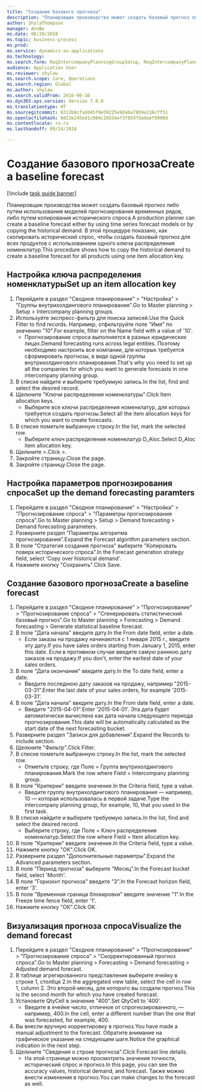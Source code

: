 ```yaml
--- 
title: "Создание базового прогноза"
description: "Планировщик производства может создать базовый прогноз либо путем использования моделей прогнозирования временных рядов, либо путем копирования исторического спроса."
author: ShylaThompson
manager: AnnBe
ms.date: 08/29/2018
ms.topic: business-process
ms.prod: 
ms.service: dynamics-ax-applications
ms.technology: 
ms.search.form: ReqIntercompanyPlanningGroupSetup, ReqIntercompanyPlanningGroupAllocKeys, ReqDemPlanForecastParameters, ReqDemPlanCreateForecastDialog, SysQueryForm, ReqDemPlanForecastViewer
audience: Application User
ms.reviewer: shylaw
ms.search.scope: Core, Operations
ms.search.region: Global
ms.author: shylaw
ms.search.validFrom: 2016-06-30
ms.dyn365.ops.version: Version 7.0.0
ms.translationtype: HT
ms.sourcegitcommit: 0312b8cfadd45f8e59225e9daba78b9e216cff51
ms.openlocfilehash: 0d23e245ed1c084c26554ef3f859fdadaef9990d
ms.contentlocale: ru-ru
ms.lasthandoff: 09/14/2018

---
```

# <a name="create-a-baseline-forecast"></a><span data-ttu-id="68b22-103">Создание базового прогноза</span><span class="sxs-lookup"><span data-stu-id="68b22-103">Create a baseline forecast</span></span>

[!include [task guide banner](../../includes/task-guide-banner.md)]

<span data-ttu-id="68b22-104">Планировщик производства может создать базовый прогноз либо путем использования моделей прогнозирования временных рядов, либо путем копирования исторического спроса.</span><span class="sxs-lookup"><span data-stu-id="68b22-104">A production planner can create a baseline forecast either by using time series forecast models or by copying the historical demand.</span></span> <span data-ttu-id="68b22-105">В этой процедуре показано, как скопировать исторический спрос, чтобы создать базовый прогноз для всех продуктов с использованием одного ключа распределения номенклатур.</span><span class="sxs-lookup"><span data-stu-id="68b22-105">This procedure shows how to copy the historical demand to create a baseline forecast for all products using one item allocation key.</span></span> 


## <a name="set-up-an-item-allocation-key"></a><span data-ttu-id="68b22-106">Настройка ключа распределения номенклатуры</span><span class="sxs-lookup"><span data-stu-id="68b22-106">Set up an item allocation key</span></span>
1. <span data-ttu-id="68b22-107">Перейдите в раздел "Сводное планирование" > "Настройка" > "Группы внутрихолдингового планирования".</span><span class="sxs-lookup"><span data-stu-id="68b22-107">Go to Master planning > Setup > Intercompany planning groups.</span></span>
2. <span data-ttu-id="68b22-108">Используйте экспресс-фильтр для поиска записей.</span><span class="sxs-lookup"><span data-stu-id="68b22-108">Use the Quick Filter to find records.</span></span> <span data-ttu-id="68b22-109">Например, отфильтруйте поле "Имя" по значению "10".</span><span class="sxs-lookup"><span data-stu-id="68b22-109">For example, filter on the Name field with a value of '10'.</span></span>
    * <span data-ttu-id="68b22-110">Прогнозирование спроса выполняется в разных юридических лицах.</span><span class="sxs-lookup"><span data-stu-id="68b22-110">Demand forecasting runs across legal entities.</span></span> <span data-ttu-id="68b22-111">Поэтому необходимо настроить все компании, для которых требуется сформировать прогнозы, в виде одной группы внутрихолдингового планирования.</span><span class="sxs-lookup"><span data-stu-id="68b22-111">That's why you need to set up all the companies for which you want to generate forecasts in one intercompany planning group.</span></span>  
3. <span data-ttu-id="68b22-112">В списке найдите и выберите требуемую запись.</span><span class="sxs-lookup"><span data-stu-id="68b22-112">In the list, find and select the desired record.</span></span>
4. <span data-ttu-id="68b22-113">Щелкните "Ключи распределения номенклатуры".</span><span class="sxs-lookup"><span data-stu-id="68b22-113">Click Item allocation keys.</span></span>
    * <span data-ttu-id="68b22-114">Выберите все ключи распределения номенклатур, для которых требуется создать прогнозы.</span><span class="sxs-lookup"><span data-stu-id="68b22-114">Select all the item allocation keys for which you want to create forecasts.</span></span>  
5. <span data-ttu-id="68b22-115">В списке пометьте выбранную строку.</span><span class="sxs-lookup"><span data-stu-id="68b22-115">In the list, mark the selected row.</span></span>
    * <span data-ttu-id="68b22-116">Выберите ключ распределения номенклатур D_Aloc.</span><span class="sxs-lookup"><span data-stu-id="68b22-116">Select D_Aloc item allocation key.</span></span>  
6. <span data-ttu-id="68b22-117">Щелкните >.</span><span class="sxs-lookup"><span data-stu-id="68b22-117">Click >.</span></span>
7. <span data-ttu-id="68b22-118">Закройте страницу.</span><span class="sxs-lookup"><span data-stu-id="68b22-118">Close the page.</span></span>
8. <span data-ttu-id="68b22-119">Закройте страницу.</span><span class="sxs-lookup"><span data-stu-id="68b22-119">Close the page.</span></span>

## <a name="set-up-the-demand-forecasting-paramters"></a><span data-ttu-id="68b22-120">Настройка параметров прогнозирования спроса</span><span class="sxs-lookup"><span data-stu-id="68b22-120">Set up the demand forecasting paramters</span></span>
1. <span data-ttu-id="68b22-121">Перейдите в раздел "Сводное планирование" > "Настройка" > "Прогнозирование спроса" > "Параметры прогнозирования спроса".</span><span class="sxs-lookup"><span data-stu-id="68b22-121">Go to Master planning > Setup > Demand forecasting > Demand forecasting parameters.</span></span>
2. <span data-ttu-id="68b22-122">Разверните раздел "Параметры алгоритма прогнозирования".</span><span class="sxs-lookup"><span data-stu-id="68b22-122">Expand the Forecast algorithm parameters section.</span></span>
3. <span data-ttu-id="68b22-123">В поле "Стратегия создания прогноза" выберите "Копировать поверх исторического спроса".</span><span class="sxs-lookup"><span data-stu-id="68b22-123">In the Forecast generation strategy field, select 'Copy over historical demand'.</span></span>
4. <span data-ttu-id="68b22-124">Нажмите кнопку "Сохранить".</span><span class="sxs-lookup"><span data-stu-id="68b22-124">Click Save.</span></span>

## <a name="create-a-baseline-forecast"></a><span data-ttu-id="68b22-125">Создание базового прогноза</span><span class="sxs-lookup"><span data-stu-id="68b22-125">Create a baseline forecast</span></span>
1. <span data-ttu-id="68b22-126">Перейдите в раздел "Сводное планирование" > "Прогнозирование" > "Прогнозирование спроса" > "Сгенерировать статистический базовый прогноз".</span><span class="sxs-lookup"><span data-stu-id="68b22-126">Go to Master planning > Forecasting > Demand forecasting > Generate statistical baseline forecast.</span></span>
2. <span data-ttu-id="68b22-127">В поле "Дата начала" введите дату.</span><span class="sxs-lookup"><span data-stu-id="68b22-127">In the From date field, enter a date.</span></span>
    * <span data-ttu-id="68b22-128">Если заказы на продажу начинаются с 1 января 2015 г., введите эту дату.</span><span class="sxs-lookup"><span data-stu-id="68b22-128">If you have sales orders starting from January 1, 2015, enter this date.</span></span> <span data-ttu-id="68b22-129">Если в противном случае введите самую раннюю дату заказов на продажу.</span><span class="sxs-lookup"><span data-stu-id="68b22-129">If you don't, enter the earliest date of your sales orders.</span></span>  
3. <span data-ttu-id="68b22-130">В поле "Дата окончания" введите дату.</span><span class="sxs-lookup"><span data-stu-id="68b22-130">In the To date field, enter a date.</span></span>
    * <span data-ttu-id="68b22-131">Введите последнюю дату заказов на продажу, например "2015-03-31".</span><span class="sxs-lookup"><span data-stu-id="68b22-131">Enter the last date of your sales orders, for example '2015-03-31'.</span></span>  
4. <span data-ttu-id="68b22-132">В поле "Дата начала" введите дату.</span><span class="sxs-lookup"><span data-stu-id="68b22-132">In the From date field, enter a date.</span></span>
    * <span data-ttu-id="68b22-133">Введите "2015-04-01".</span><span class="sxs-lookup"><span data-stu-id="68b22-133">Enter '2015-04-01'.</span></span> <span data-ttu-id="68b22-134">Эта дата будет автоматически вычислена как дата начала следующего периода прогнозирования.</span><span class="sxs-lookup"><span data-stu-id="68b22-134">This date will be automatically calculated as the start date of the next forecasting bucket.</span></span>  
5. <span data-ttu-id="68b22-135">Разверните раздел "Записи для добавления".</span><span class="sxs-lookup"><span data-stu-id="68b22-135">Expand the Records to include section.</span></span>
6. <span data-ttu-id="68b22-136">Щелкните "Фильтр".</span><span class="sxs-lookup"><span data-stu-id="68b22-136">Click Filter.</span></span>
7. <span data-ttu-id="68b22-137">В списке пометьте выбранную строку.</span><span class="sxs-lookup"><span data-stu-id="68b22-137">In the list, mark the selected row.</span></span>
    * <span data-ttu-id="68b22-138">Отметьте строку, где Поле = Группа внутрихолдингового планирования.</span><span class="sxs-lookup"><span data-stu-id="68b22-138">Mark the row where Field = Intercompany planning group.</span></span>  
8. <span data-ttu-id="68b22-139">В поле "Критерии" введите значение.</span><span class="sxs-lookup"><span data-stu-id="68b22-139">In the Criteria field, type a value.</span></span>
    * <span data-ttu-id="68b22-140">Введите группу внутрихолдингового планирования — например, 10 — которая использовалась в первой задаче.</span><span class="sxs-lookup"><span data-stu-id="68b22-140">Type the intercompany planning group, for example, 10, that you used in the first task.</span></span>  
9. <span data-ttu-id="68b22-141">В списке найдите и выберите требуемую запись.</span><span class="sxs-lookup"><span data-stu-id="68b22-141">In the list, find and select the desired record.</span></span>
    * <span data-ttu-id="68b22-142">Выберите строку, где Поле = Ключ распределения номенклатур.</span><span class="sxs-lookup"><span data-stu-id="68b22-142">Select the row where Field = Item allocation key.</span></span>  
10. <span data-ttu-id="68b22-143">В поле "Критерии" введите значение.</span><span class="sxs-lookup"><span data-stu-id="68b22-143">In the Criteria field, type a value.</span></span>
11. <span data-ttu-id="68b22-144">Нажмите кнопку "OК".</span><span class="sxs-lookup"><span data-stu-id="68b22-144">Click OK.</span></span>
12. <span data-ttu-id="68b22-145">Разверните раздел "Дополнительные параметры".</span><span class="sxs-lookup"><span data-stu-id="68b22-145">Expand the Advanced parameters section.</span></span>
13. <span data-ttu-id="68b22-146">В поле "Период прогноза" выберите "Месяц".</span><span class="sxs-lookup"><span data-stu-id="68b22-146">In the Forecast bucket field, select 'Month'.</span></span>
14. <span data-ttu-id="68b22-147">В поле "Горизонт прогноза" введите "3".</span><span class="sxs-lookup"><span data-stu-id="68b22-147">In the Forecast horizon field, enter '3'.</span></span>
15. <span data-ttu-id="68b22-148">В поле "Временная граница блокировки" введите значение "1".</span><span class="sxs-lookup"><span data-stu-id="68b22-148">In the Freeze time fence field, enter '1'.</span></span>
16. <span data-ttu-id="68b22-149">Нажмите кнопку "OК".</span><span class="sxs-lookup"><span data-stu-id="68b22-149">Click OK.</span></span>

## <a name="visualize-the-demand-forecast"></a><span data-ttu-id="68b22-150">Визуализация прогноза спроса</span><span class="sxs-lookup"><span data-stu-id="68b22-150">Visualize the demand forecast</span></span>
1. <span data-ttu-id="68b22-151">Перейдите в раздел "Сводное планирование" > "Прогнозирование" > "Прогнозирование спроса" > "Скорректированный прогноз спроса".</span><span class="sxs-lookup"><span data-stu-id="68b22-151">Go to Master planning > Forecasting > Demand forecasting > Adjusted demand forecast.</span></span>
2. <span data-ttu-id="68b22-152">В таблице агрегированного представления выберите ячейку в строке 1, столбце 2.</span><span class="sxs-lookup"><span data-stu-id="68b22-152">In the aggregated view table, select the cell in row 1, column 2.</span></span> <span data-ttu-id="68b22-153">Это второй месяц, для которого вы создали прогноз.</span><span class="sxs-lookup"><span data-stu-id="68b22-153">This is the second month for which you have created forecast.</span></span>
3. <span data-ttu-id="68b22-154">Установите QtyCell в значение "400".</span><span class="sxs-lookup"><span data-stu-id="68b22-154">Set QtyCell to '400'.</span></span>
    * <span data-ttu-id="68b22-155">Введите в ячейке число, отличное от спрогнозированного, — например, 400.</span><span class="sxs-lookup"><span data-stu-id="68b22-155">In the cell, enter a different number than the one that was forecasted, for example, 400.</span></span>  
4. <span data-ttu-id="68b22-156">Вы внесли вручную корректировку в прогноз.</span><span class="sxs-lookup"><span data-stu-id="68b22-156">You have made a manual adjustment to the forecast.</span></span> <span data-ttu-id="68b22-157">Обратите внимание на графическое указание на следующем шаге.</span><span class="sxs-lookup"><span data-stu-id="68b22-157">Notice the graphical indication in the next step.</span></span>
5. <span data-ttu-id="68b22-158">Щелкните "Сведения о строке прогноза".</span><span class="sxs-lookup"><span data-stu-id="68b22-158">Click Forecast line details.</span></span>
    * <span data-ttu-id="68b22-159">На этой странице можно просмотреть значения точности, исторический спрос и прогноз.</span><span class="sxs-lookup"><span data-stu-id="68b22-159">In this page, you can see the accuracy values, historical demand, and forecast.</span></span> <span data-ttu-id="68b22-160">Также можно внести изменения в прогноз.</span><span class="sxs-lookup"><span data-stu-id="68b22-160">You can make changes to the forecast as well.</span></span>  


